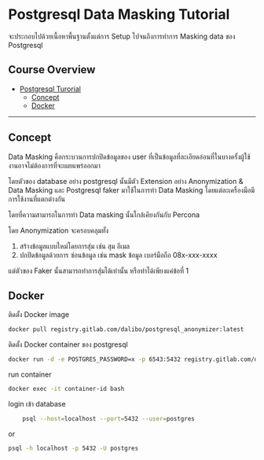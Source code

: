# Postgresql Data Masking Tutorial

จะประกอบไปด้วยเนื้อหาพื้นฐานตั้งแต่การ Setup ไปจนถึงการทำการ Masking data ของ Postgresql 

## Course Overview

- [Postgresql Turorial](#Postgresql-Data-Masking-Tutorial)
    - [Concept](#concept)
    - [Docker](#docker)
---

## Concept 

Data Masking คือกระบวนการปกปิดข้อมูลของ user ที่เป็นข้อมูลที่ละเอียดอ่อนที่ในบางครั้งผู้ใช้งานอาจไม่ต้องการที่จะเผยแพร่ออกมา

โดยตัวของ database อย่าง postgresql นั้นมีตัว Extension อย่าง Anonymization & Data Masking และ Postgresql faker มาใช้ในการทำ Data Masking โดยแต่ละเครื่องมือมีการใช้งานที่แตกต่างกัน

โดยที่ความสามารถในการทำ Data masking นั้นใกล้เคียงกันกับ Percona

โดย Anonymization จะครอบคลุมทั้ง

1. สร้างข้อมูลแบบใหม่โดยการสุ่ม เช่น สุม อีเมล
2. ปกปิดข้อมูลด้วยการ ซ่อนข้อมูล เช่น mask ข้อมูล เบอร์มือถือ 08x-xxx-xxxx

แต่ตัวของ Faker นั้นสามารถทำการสุ่่่มได้เท่านั้น หรือทำได้เพียงแค่ข้อที่ 1 

## Docker 

ติดตั้ง Docker image

```bash
docker pull registry.gitlab.com/dalibo/postgresql_anonymizer:latest
```

ติดตั้ง Docker container ของ postgresql

```bash
docker run -d -e POSTGRES_PASSWORD=x -p 6543:5432 registry.gitlab.com/dalibo/postgresql_anonymizer
```

run container 
```bash
docker exec -it container-id bash
```

login เข้า database 
```bash 
    psql --host=localhost --port=5432 --user=postgres

```
or
```bash
psql -h localhost -p 5432 -U postgres
```
